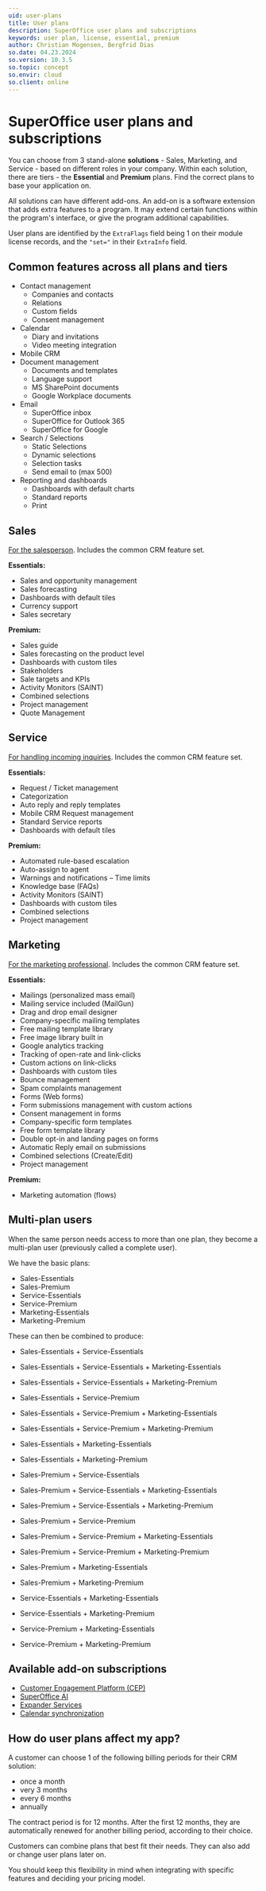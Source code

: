 ```yaml
---
uid: user-plans
title: User plans
description: SuperOffice user plans and subscriptions
keywords: user plan, license, essential, premium
author: Christian Mogensen, Bergfrid Dias
so.date: 04.23.2024
so.version: 10.3.5
so.topic: concept
so.envir: cloud
so.client: online
---
```


# SuperOffice user plans and subscriptions

You can choose from 3 stand-alone **solutions** - Sales, Marketing, and Service - based on different roles in your company. Within each solution, there are tiers - the **Essential** and **Premium** plans. Find the correct plans to base your application on.

All solutions can have different add-ons. An add-on is a software extension that adds extra features to a program. It may extend certain functions within the program's interface, or give the program additional capabilities.

User plans are identified by the `ExtraFlags` field being 1 on their module license records, and the `"set="` in their `ExtraInfo` field.

## Common features across all plans and tiers

* Contact management
  * Companies and contacts
  * Relations
  * Custom fields
  * Consent management
* Calendar
  * Diary and invitations
  * Video meeting integration
* Mobile CRM
* Document management
  * Documents and templates
  * Language support
  * MS SharePoint documents
  * Google Workplace documents
* Email
  * SuperOffice inbox
  * SuperOffice for Outlook 365
  * SuperOffice for Google
* Search / Selections
  * Static Selections
  * Dynamic selections
  * Selection tasks
  * Send email to (max 500)
* Reporting and dashboards
  * Dashboards with default charts
  * Standard reports
  * Print

## Sales

[For the salesperson][3]. Includes the common CRM feature set.

**Essentials:**

* Sales and opportunity management
* Sales forecasting
* Dashboards with default tiles
* Currency support
* Sales secretary

**Premium:**

* Sales guide
* Sales forecasting on the product level
* Dashboards with custom tiles
* Stakeholders
* Sale targets and KPIs
* Activity Monitors (SAINT)
* Combined selections
* Project management
* Quote Management

## Service

[For handling incoming inquiries][4]. Includes the common CRM feature set.

**Essentials:**

* Request / Ticket management
* Categorization
* Auto reply and reply templates
* Mobile CRM Request management
* Standard Service reports
* Dashboards with default tiles

**Premium:**

* Automated rule-based escalation
* Auto-assign to agent
* Warnings and notifications – Time limits
* Knowledge base (FAQs)
* Activity Monitors (SAINT)
* Dashboards with custom tiles
* Combined selections
* Project management

## Marketing

[For the marketing professional][2]. Includes the common CRM feature set.

**Essentials:**

* Mailings (personalized mass email)
* Mailing service included (MailGun)
* Drag and drop email designer
* Company-specific mailing templates
* Free mailing template library
* Free image library built in
* Google analytics tracking
* Tracking of open-rate and link-clicks
* Custom actions on link-clicks
* Dashboards with custom tiles
* Bounce management
* Spam complaints management
* Forms (Web forms)
* Form submissions management with custom actions
* Consent management in forms
* Company-specific form templates
* Free form template library
* Double opt-in and landing pages on forms
* Automatic Reply email on submissions
* Combined selections (Create/Edit)
* Project management

**Premium:**

* Marketing automation (flows)

## Multi-plan users

When the same person needs access to more than one plan, they become a multi-plan user (previously called a complete user).

We have the basic plans:

* Sales-Essentials
* Sales-Premium
* Service-Essentials
* Service-Premium
* Marketing-Essentials
* Marketing-Premium

These can then be combined to produce:

* Sales-Essentials + Service-Essentials
* Sales-Essentials + Service-Essentials + Marketing-Essentials
* Sales-Essentials + Service-Essentials + Marketing-Premium
* Sales-Essentials + Service-Premium
* Sales-Essentials + Service-Premium + Marketing-Essentials
* Sales-Essentials + Service-Premium + Marketing-Premium
* Sales-Essentials + Marketing-Essentials
* Sales-Essentials + Marketing-Premium

* Sales-Premium + Service-Essentials
* Sales-Premium + Service-Essentials + Marketing-Essentials
* Sales-Premium + Service-Essentials + Marketing-Premium
* Sales-Premium + Service-Premium
* Sales-Premium + Service-Premium + Marketing-Essentials
* Sales-Premium + Service-Premium + Marketing-Premium
* Sales-Premium + Marketing-Essentials
* Sales-Premium + Marketing-Premium

* Service-Essentials + Marketing-Essentials
* Service-Essentials + Marketing-Premium
* Service-Premium + Marketing-Essentials
* Service-Premium + Marketing-Premium

## Available add-on subscriptions

* [Customer Engagement Platform (CEP)][8]
* [SuperOffice AI][7]
* [Expander Services][5]
* [Calendar synchronization][6]

## How do user plans affect my app?

A customer can choose 1 of the following billing periods for their CRM solution:

* once a month
* very 3 months
* every 6 months
* annually

The contract period is for 12 months. After the first 12 months, they are automatically renewed for another billing period, according to their choice.

Customers can combine plans that best fit their needs. They can also add or change user plans later on.

You should keep this flexibility in mind when integrating with specific features and deciding your pricing model.

<!-- Referenced links -->
[2]: https://www.superoffice.com/crm/marketing-features/
[3]: https://www.superoffice.com/crm/sales-features/
[4]: https://www.superoffice.com/crm/service-features/
[5]: expander-services/index.md
[6]: https://community.superoffice.com/en/learning/best-practices-tips/standard-crm/nebula-synchronizer/
[7]: ../../ai/index.md
[8]: ../../../../release-notes/9.2/cep/9.2-R01-update.md
